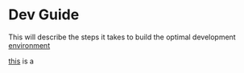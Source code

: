 # Dev Guide

This will describe the steps it takes to build the optimal development [environment](environment.md)

[this](home-server/in-house-hypervisor.md) is a

